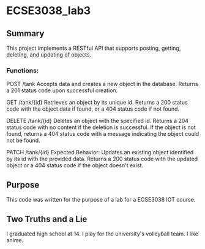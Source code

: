 # ECSE3038_lab3
## Summary
This project implements a RESTful API that supports posting, getting, deleting, and updating of objects. 

### Functions:
POST /tank
Accepts data and creates a new object in the database. Returns a 201 status code upon successful creation.

GET /tank/{id}
Retrieves an object by its unique id. Returns a 200 status code with the object data if found, or a 404 status code if not found.

DELETE /tank/{id}
Deletes an object with the specified id. Returns a 204 status code with no content if the deletion is successful. If the object is not found, returns a 404 status code with a message indicating the object could not be found.

PATCH /tank/{id}
Expected Behavior: Updates an existing object identified by its id with the provided data. Returns a 200 status code with the updated object or a 404 status code if the object doesn't exist.

## Purpose
This code was written for the purpose of a lab for a ECSE3038 IOT course.

## Two Truths and a Lie
I graduated high school at 14.
I play for the university's volleyball team.
I like anime.

